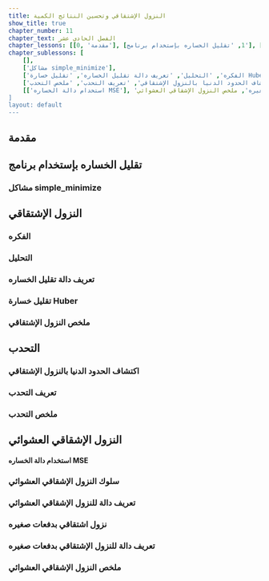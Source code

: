 ```yaml
---
title: النزول الإشتقاقي وتحسين النتائج الكمية
show_title: true
chapter_number: 11
chapter_text: الفصل الحادي عشر
chapter_lessons: [[0, 'مقدمة'], [1, 'تقليل الخساره بإستخدام برنامج'], [2, 'النزول الإشتقاقي'], [3, 'التحدب'], [4, 'النزول الإشقاقي العشوائي']]
chapter_sublessons: [
    [],
    ['مشاكل simple_minimize'],
    ['الفكره', 'التحليل', 'تعريف دالة تقليل الخساره', 'تقليل خسارة Huber', 'ملخص النزول الإشتقاقي'],
    ['اكتشاف الحدود الدنيا بالنزول الإشتقاقي', 'تعريف التحدب', 'ملخص التحدب'],
    [['استخدام دالة الخساره MSE'], 'سلوك النزول الإشقاقي العشوائي', 'تعريف دالة للنزول الإشقاقي العشوائي', 'نزول اشتقاقي بدفعات صغيره', 'تعريف دالة للنزول الإشتقاقي بدفعات صغيره', ملخص النزول الإشقاقي العشوائي']
]
layout: default
---
```


## مقدمة


## تقليل الخساره بإستخدام برنامج

### مشاكل simple_minimize

## النزول الإشتقاقي

### الفكره

### التحليل

### تعريف دالة تقليل الخساره

### تقليل خسارة Huber

### ملخص النزول الإشتقاقي

## التحدب

### اكتشاف الحدود الدنيا بالنزول الإشتقاقي

### تعريف التحدب

### ملخص التحدب

## النزول الإشقاقي العشوائي

#### استخدام دالة الخساره MSE

### سلوك النزول الإشقاقي العشوائي

### تعريف دالة للنزول الإشقاقي العشوائي

### نزول اشتقاقي بدفعات صغيره

### تعريف دالة للنزول الإشتقاقي بدفعات صغيره

### ملخص النزول الإشقاقي العشوائي